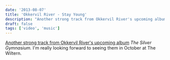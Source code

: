 ```yaml
---
date: '2013-08-07'
title: 'Okkervil River - Stay Young'
description: "Another strong track from Okkervil River's upcoming album The Silver Gymnasium."
draft: false
tags: ['video', 'music']
---
```


[Another strong track from Okkervil River's upcoming album](http://www.esquire.com/blogs/culture/okkervil-river-stay-young) _The Silver Gymnasium._ I'm really looking forward to seeing them in October at The Wiltern.<!-- excerpt -->
